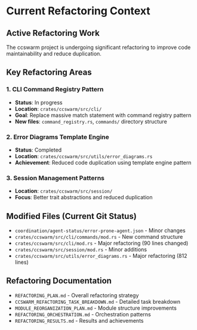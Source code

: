 # Current Refactoring Context

## Active Refactoring Work
The ccswarm project is undergoing significant refactoring to improve code maintainability and reduce duplication.

## Key Refactoring Areas

### 1. CLI Command Registry Pattern
- **Status**: In progress
- **Location**: `crates/ccswarm/src/cli/`
- **Goal**: Replace massive match statement with command registry pattern
- **New files**: `command_registry.rs`, `commands/` directory structure

### 2. Error Diagrams Template Engine
- **Status**: Completed
- **Location**: `crates/ccswarm/src/utils/error_diagrams.rs`
- **Achievement**: Reduced code duplication using template engine pattern

### 3. Session Management Patterns
- **Location**: `crates/ccswarm/src/session/`
- **Focus**: Better trait abstractions and reduced duplication

## Modified Files (Current Git Status)
- `coordination/agent-status/error-prone-agent.json` - Minor changes
- `crates/ccswarm/src/cli/commands/mod.rs` - New command structure
- `crates/ccswarm/src/cli/mod.rs` - Major refactoring (90 lines changed)
- `crates/ccswarm/src/session/mod.rs` - Minor additions
- `crates/ccswarm/src/utils/error_diagrams.rs` - Major refactoring (812 lines)

## Refactoring Documentation
- `REFACTORING_PLAN.md` - Overall refactoring strategy
- `CCSWARM_REFACTORING_TASK_BREAKDOWN.md` - Detailed task breakdown
- `MODULE_REORGANIZATION_PLAN.md` - Module structure improvements
- `REFACTORING_ORCHESTRATION.md` - Orchestration patterns
- `REFACTORING_RESULTS.md` - Results and achievements